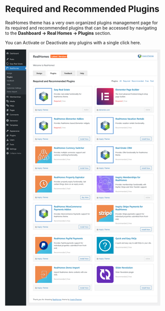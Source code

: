 # Required and Recommended Plugins

RealHomes theme has a very own organized plugins management page for its required and recommended plugins that can be accessed by navigating to the **Dashboard → Real Homes → Plugins** section.

You can Activate or Deactivate any plugins with a single click here.

![RealHomes Required and Recommended Plugins](images/rh-tabs/plugins.png)